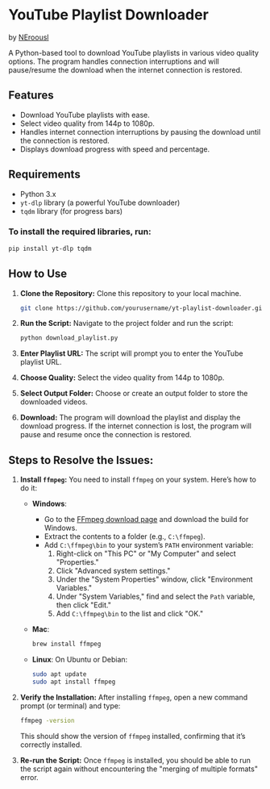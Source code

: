# YouTube Playlist Downloader
by [NEroousl](https://github.com/NEroousl)

A Python-based tool to download YouTube playlists in various video quality options. The program handles connection interruptions and will pause/resume the download when the internet connection is restored.

## Features
- Download YouTube playlists with ease.
- Select video quality from 144p to 1080p.
- Handles internet connection interruptions by pausing the download until the connection is restored.
- Displays download progress with speed and percentage.

## Requirements
- Python 3.x
- `yt-dlp` library (a powerful YouTube downloader)
- `tqdm` library (for progress bars)  

### To install the required libraries, run:

```bash
pip install yt-dlp tqdm
```

## How to Use

1. **Clone the Repository:**
    Clone this repository to your local machine.

    ```bash
    git clone https://github.com/yourusername/yt-playlist-downloader.git
    ```

2. **Run the Script:**
    Navigate to the project folder and run the script:

    ```bash
    python download_playlist.py
    ```

3. **Enter Playlist URL:**
    The script will prompt you to enter the YouTube playlist URL.

4. **Choose Quality:**
    Select the video quality from 144p to 1080p.

5. **Select Output Folder:**
    Choose or create an output folder to store the downloaded videos.

6. **Download:**
    The program will download the playlist and display the download progress. If the internet connection is lost, the program will pause and resume once the connection is restored.

## Steps to Resolve the Issues:

1. **Install `ffmpeg`:**
   You need to install `ffmpeg` on your system. Here’s how to do it:

   - **Windows**:
     - Go to the [FFmpeg download page](https://ffmpeg.org/download.html#build-windows) and download the build for Windows.
     - Extract the contents to a folder (e.g., `C:\ffmpeg`).
     - Add `C:\ffmpeg\bin` to your system’s `PATH` environment variable:
       1. Right-click on "This PC" or "My Computer" and select "Properties."
       2. Click "Advanced system settings."
       3. Under the "System Properties" window, click "Environment Variables."
       4. Under "System Variables," find and select the `Path` variable, then click "Edit."
       5. Add `C:\ffmpeg\bin` to the list and click "OK."
   
   - **Mac**:
     ```bash
     brew install ffmpeg
     ```
   - **Linux**:
     On Ubuntu or Debian:
     ```bash
     sudo apt update
     sudo apt install ffmpeg
     ```

2. **Verify the Installation:**
   After installing `ffmpeg`, open a new command prompt (or terminal) and type:
   ```bash
   ffmpeg -version
   ```
   This should show the version of `ffmpeg` installed, confirming that it’s correctly installed.

3. **Re-run the Script:**
   Once `ffmpeg` is installed, you should be able to run the script again without encountering the "merging of multiple formats" error.

